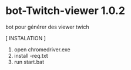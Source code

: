 # bot-Twitch-viewer 1.0.2
bot pour générer des  viewer twich

[ INSTALATION ]
1) open chromedriver.exe
2) install -req.txt
3) run start.bat
